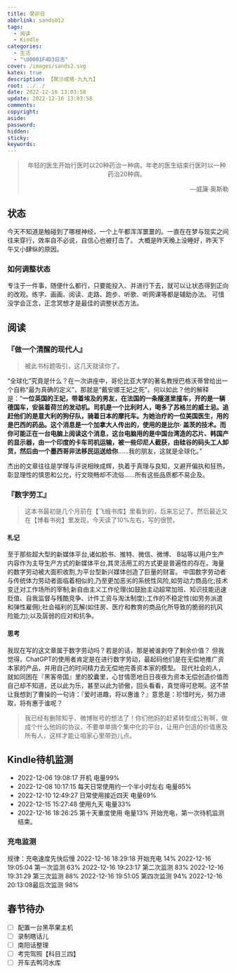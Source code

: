 ```yaml
---
title: 癸卯日
abbrlink: sands012
tags:
  - 阅读
  - Kindle
categories:
  - 生活
  - "\U0001F4D3日志"
cover: /images/sands2.svg
katex: true
description: 【聚沙成塔·九九九】
root: ../../
date: 2022-12-16 13:03:58
update: 2022-12-16 13:03:58
comments:
copyright:
aside:
password:
hidden:
sticky:
keywords:
---
```


> <center>年轻的医生开始行医时以20种药治一种病，年老的医生结束行医时以一种药治20种病。</center>
> <p align="right">—威廉·奥斯勒</p>
## 状态
今天不知道是触碰到了哪根神经，一个上午都浑浑噩噩的。一直在在梦与现实之间往来穿行，效率自不必说，自信心也被打击了。
大概是昨天晚上没睡好，昨天下午又小肆纵的原因。
### 如何调整状态
专注于一件事，随便什么都行，只要能投入、并进行下去，就可以让状态得到正向的改观。练字、画画、阅读、走路、跑步、听歌、听网课等都是辅助办法。
可惜没学会正念，正念冥想才是最佳的调整状态方法。
## 阅读

### 『做一个清醒的现代人』
> 被此书标题吸引，这几天就读你了。

“全球化”究竟是什么？在一次讲座中，哥伦比亚大学的著名教授巴格沃蒂曾给出一个自称“最为真确的定义”，那就是“戴安娜王妃之死”。何以如此？他的解释是：“**一位英国的王妃，带着埃及的男友，在法国的一条隧道里撞车，开的是一辆德国车，安装着荷兰的发动机。司机是一个比利时人，喝多了苏格兰的威士忌。追赶他们的是意大利的狗仔队，骑着日本的摩托车。为她治疗的一位美国医生，用的是巴西的药品。这个消息是一个加拿大人传出的，使用的是比尔· 盖茨的技术。而你可能正在一台电脑上阅读这个消息，这台电脑用的是中国台湾造的芯片、韩国产的显示器，由一个印度的卡车司机运输，被一些印尼人截获，由硅谷的码头工人卸货，然后由一个墨西哥非法移民运送给你**……我的朋友，这就是全球化。”

杰出的文章往往是学理与评说相映成辉，执着于真理与良知，又避开偏执和狂热，彰显理性的慎思和公允，行文晓畅却不流俗……所有这些品质都不易企及。

### 『数字劳工』
> 这本书最初是几个月前在【飞蛾书库】里看到的，后来忘记了。然后最近又在【博看书宛】里发现，今天读了10%左右，写的很赞。
#### 札记
至于那些超大型的新媒体平台,诸如脸书、推特、微信、微博、 B站等以用户生产内容作为主导生产方式的新媒体平台,其灵活用工的方式更是普遍性的存在。海量的数字劳动被大面积收割,为平台型新兴媒体创造了巨量的财富。
中国数字劳动者与传统体力劳动者面临着相似的,乃至更加恶劣的系统性风险,如劳动力商品化;技术变迁对工作场所的宰制;新自由主义工作伦理(如鼓励主动超常加班、知识技能迅速贬值、自我监督与残酷竞争、计件工资与淘汰制度);工作的不稳定性(如劳务派遣和弹性雇佣);社会福利的瓦解(如住房、医疗和教育的商品化所导致的脆弱的抗风险能力);以及孱弱的应对和抗争。
#### 思考
我现在写的这文章属于数字劳动吗？若是的话，那是被谁剥夺了剩余价值？
但我觉得，ChatGPT的使用者肯定是在进行数字劳动，最起码他们是在无偿地推广资本家的产品，并用自己的时间精力去无偿地完善资本家的模型。
现代社会的人，就如同困在『黑客帝国』里的胶囊里，心甘情愿地日日夜夜为资本无偿创造价值而自己却不知道，还以此为乐，甚至以此为骄傲，回头看看，真觉得可悲啊。这不禁让我想到了曹操的一句诗：『爱时进趣，将以惠谁？』意思是：珍惜时光，努力进取，将有惠于谁呢？
> 我已经有删除知乎、微博账号的想法了！你们他妈的赶紧转型成公有啊，做成个什么他妈的协议，不要单单搞个集中化的平台，让用户创造的价值惠及所有人，这样才能让咱家心里带劲儿点。


## Kindle待机监测
* 2022-12-06 19:08:17 开机 电量99%
* 2022-12-08 10:17:15 每天日常使用约一个半小时左右 电量85%
* 2022-12-10 12:49:27 日常使用接近四天 电量69%
* 2022-12-15 15:27:48 使用九天 电量33%
* 2022-12-16 18:26:25 第十天重度使用 电量13%
开始充电，第一次待机监测结束。
### 充电监测
规律：充电速度先快后慢
2022-12-16 18:29:18 开始充电      14%
2022-12-16 19:05:04 第一次监测 63%
2022-12-16 19:23:17 第二次监测  83%
2022-12-16 19:31:29 第三次监测  88%
2022-12-16 19:51:05 第四次监测  94%
2022-12-16 20:13:08最后次监测  98%
## 春节待办
- [ ] 配置一台黑苹果主机
- [ ] 录制瞎话儿
- [ ] 南阳话整理
- [ ] 考完驾照【科目三四】
- [ ] 开车去鸭河水库
